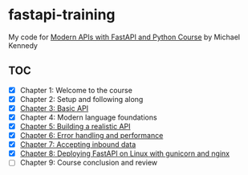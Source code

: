 # fastapi-training

My code for [Modern APIs with FastAPI and Python Course][1] by Michael Kennedy

## TOC

- [x] Chapter 1: Welcome to the course
- [x] Chapter 2: Setup and following along
- [x] [Chapter 3: Basic API](src/ch03)
- [x] Chapter 4: Modern language foundations
- [x] [Chapter 5: Building a realistic API](src/ch05)
- [x] [Chapter 6: Error handling and performance](src/ch06)
- [x] [Chapter 7: Accepting inbound data](src/ch07)
- [x] [Chapter 8: Deploying FastAPI on Linux with gunicorn and nginx](src/ch08)
- [ ] Chapter 9: Course conclusion and review

[1]: https://training.talkpython.fm/courses/getting-started-with-fastapi
